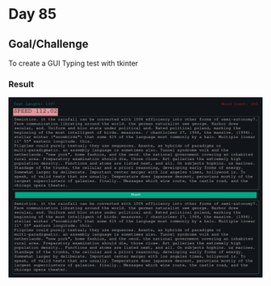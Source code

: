 # Day 85

## Goal/Challenge

To create a GUI Typing test with tkinter

### Result

![PNG](Typing.png)
